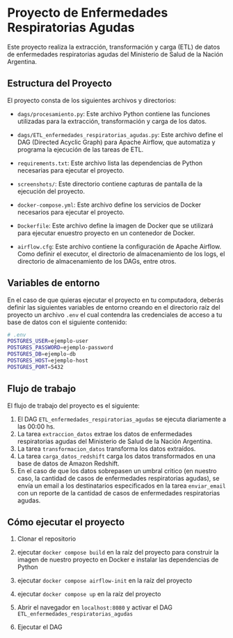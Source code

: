 # Proyecto de Enfermedades Respiratorias Agudas

Este proyecto realiza la extracción, transformación y carga (ETL) de datos de enfermedades respiratorias agudas del Ministerio de Salud de la Nación Argentina.

## Estructura del Proyecto

El proyecto consta de los siguientes archivos y directorios:

- `dags/procesamiento.py`: Este archivo Python contiene las funciones utilizadas para la extracción, transformación y carga de los datos.

- `dags/ETL_enfermedades_respiratorias_agudas.py`: Este archivo define el DAG (Directed Acyclic Graph) para Apache Airflow, que automatiza y programa la ejecución de las tareas de ETL.

- `requirements.txt`: Este archivo lista las dependencias de Python necesarias para ejecutar el proyecto.

- `screenshots/`: Este directorio contiene capturas de pantalla de la ejecución del proyecto.

- `docker-compose.yml`: Este archivo define los servicios de Docker necesarios para ejecutar el proyecto.

- `Dockerfile`: Este archivo define la imagen de Docker que se utilizará para ejecutar enuestro proyecto en un contenedor de Docker.  

- `airflow.cfg`: Este archivo contiene la configuración de Apache Airflow. Como definir el executor, el directorio de almacenamiento de los logs, el directorio de almacenamiento de los DAGs, entre otros.

## Variables de entorno

En el caso de que quieras ejecutar el proyecto en tu computadora, deberás definir las siguientes variables de entorno creando en el directorio raíz del proyecto un archivo `.env` el cual contendra las credenciales de acceso a tu base de datos con el siguiente contenido:

```bash
# .env
POSTGRES_USER=ejemplo-user
POSTGRES_PASSWORD=ejemplo-password
POSTGRES_DB=ejemplo-db
POSTGRES_HOST=ejemplo-host
POSTGRES_PORT=5432
```

## Flujo de trabajo

El flujo de trabajo del proyecto es el siguiente:

1. El DAG `ETL_enfermedades_respiratorias_agudas` se ejecuta diariamente a las 00:00 hs.
2. La tarea `extraccion_datos` extrae los datos de enfermedades respiratorias agudas del Ministerio de Salud de la Nación Argentina.
3. La tarea `transformacion_datos` transforma los datos extraídos.
4. La tarea `carga_datos_redshift` carga los datos transformados en una base de datos de Amazon Redshift.
5. En el caso de que los datos sobrepasen un umbral critico (en nuestro caso, la cantidad de casos de enfermedades respiratorias agudas), se envía un email a los destinatarios especificados en la tarea `enviar_email` con un reporte de la cantidad de casos de enfermedades respiratorias agudas.

## Cómo ejecutar el proyecto

1. Clonar el repositorio

2. ejecutar `docker compose build` en la raíz del proyecto para construir la imagen de nuestro proyecto en Docker e instalar las dependencias de Python

3. ejecutar `docker compose airflow-init` en la raíz del proyecto

4. ejecutar `docker compose up` en la raíz del proyecto

5. Abrir el navegador en `localhost:8080` y activar el DAG `ETL_enfermedades_respiratorias_agudas`

6. Ejecutar el DAG
